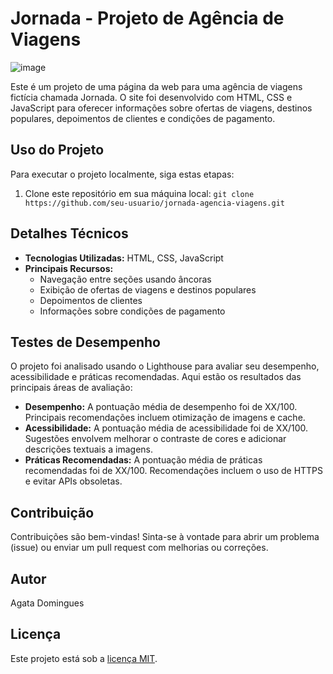# Jornada - Projeto de Agência de Viagens   

![image](https://github.com/htadmg/Jornada/assets/124289385/cafa592b-4bda-4768-857c-da077df81c3b)


Este é um projeto de uma página da web para uma agência de viagens fictícia chamada Jornada. O site foi desenvolvido com HTML, CSS e JavaScript para oferecer informações sobre ofertas de viagens, destinos populares, depoimentos de clientes e condições de pagamento.

## Uso do Projeto

Para executar o projeto localmente, siga estas etapas:

1. Clone este repositório em sua máquina local:
 ```git clone https://github.com/seu-usuario/jornada-agencia-viagens.git```

## Detalhes Técnicos

- **Tecnologias Utilizadas:** HTML, CSS, JavaScript
- **Principais Recursos:**
  - Navegação entre seções usando âncoras
  - Exibição de ofertas de viagens e destinos populares
  - Depoimentos de clientes
  - Informações sobre condições de pagamento

## Testes de Desempenho

O projeto foi analisado usando o Lighthouse para avaliar seu desempenho, acessibilidade e práticas recomendadas. Aqui estão os resultados das principais áreas de avaliação:

- **Desempenho:** A pontuação média de desempenho foi de XX/100. Principais recomendações incluem otimização de imagens e cache.
- **Acessibilidade:** A pontuação média de acessibilidade foi de XX/100. Sugestões envolvem melhorar o contraste de cores e adicionar descrições textuais a imagens.
- **Práticas Recomendadas:** A pontuação média de práticas recomendadas foi de XX/100. Recomendações incluem o uso de HTTPS e evitar APIs obsoletas.

## Contribuição

Contribuições são bem-vindas! Sinta-se à vontade para abrir um problema (issue) ou enviar um pull request com melhorias ou correções.
## Autor

Agata Domingues

## Licença

Este projeto está sob a [licença MIT](https://opensource.org/licenses/MIT).

